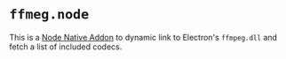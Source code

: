 # `ffmeg.node`

This is a [Node Native Addon](https://nodejs.org/docs/latest-v12.x/api/n-api.html) to dynamic link to Electron's `ffmpeg.dll` and fetch a list of included codecs.
